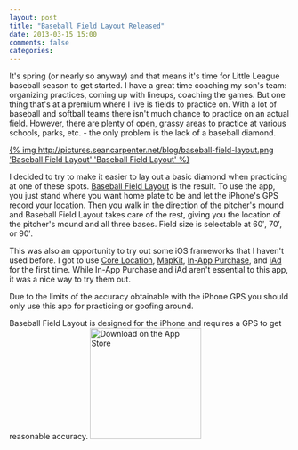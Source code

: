 ```yaml
---
layout: post
title: "Baseball Field Layout Released"
date: 2013-03-15 15:00
comments: false
categories:
---
```

It's spring (or nearly so anyway) and that means it's time for Little League baseball season to get started.  I have a great time coaching my son's team: organizing practices, coming up with lineups, coaching the games.  But one thing that's at a premium where I live is fields to practice on.  With a lot of baseball and softball teams there isn't much chance to practice on an actual field.  However, there are plenty of open, grassy areas to practice at various schools, parks, etc. - the only problem is the lack of a baseball diamond.

<!-- more -->

<div class="centered screenshots">
	<a href="http://itunes.apple.com/us/app/baseball-field-layout/id604707759?ls=1&amp;mt=8&amp;partnerId=30&amp;siteID=GedyEx6hBKQ" class="plain-image">
	    {% img http://pictures.seancarpenter.net/blog/baseball-field-layout.png 'Baseball Field Layout' 'Baseball Field Layout' %}
	</a>
</div>

I decided to try to make it easier to lay out a basic diamond when practicing at one of these spots. [Baseball Field Layout](http://itunes.apple.com/us/app/baseball-field-layout/id604707759?ls=1&mt=8&partnerId=30&siteID=GedyEx6hBKQ) is the result.  To use the app, you just stand where you want home plate to be and let the iPhone's GPS record your location.  Then you walk in the direction of the pitcher's mound and Baseball Field Layout takes care of the rest, giving you the location of the pitcher's mound and all three bases.  Field size is selectable at 60&prime;, 70&prime;, or 90&prime;.

This was also an opportunity to try out some iOS frameworks that I haven't used before.  I got to use [Core Location](http://developer.apple.com/library/ios/#documentation/CoreLocation/Reference/CoreLocation_Framework/_index.html), [MapKit](http://developer.apple.com/library/ios/#documentation/MapKit/Reference/MapKit_Framework_Reference/_index.html), [In-App Purchase](https://developer.apple.com/in-app-purchase/), and [iAd](https://developer.apple.com/iad/) for the first time.  While In-App Purchase and iAd aren't essential to this app, it was a nice way to try them out.

Due to the limits of the accuracy obtainable with the iPhone GPS you should only use this app for practicing or goofing around.

Baseball Field Layout is designed for the iPhone and requires a GPS to get reasonable accuracy.
<a href="http://itunes.apple.com/us/app/baseball-field-layout/id604707759?ls=1&amp;mt=8&amp;partnerId=30&amp;siteID=GedyEx6hBKQ" class="plain-image">
  <img src="http://pictures.seancarpenter.net/blog/app_store.svg" alt="Download on the App Store" width="200px" />
</a>
